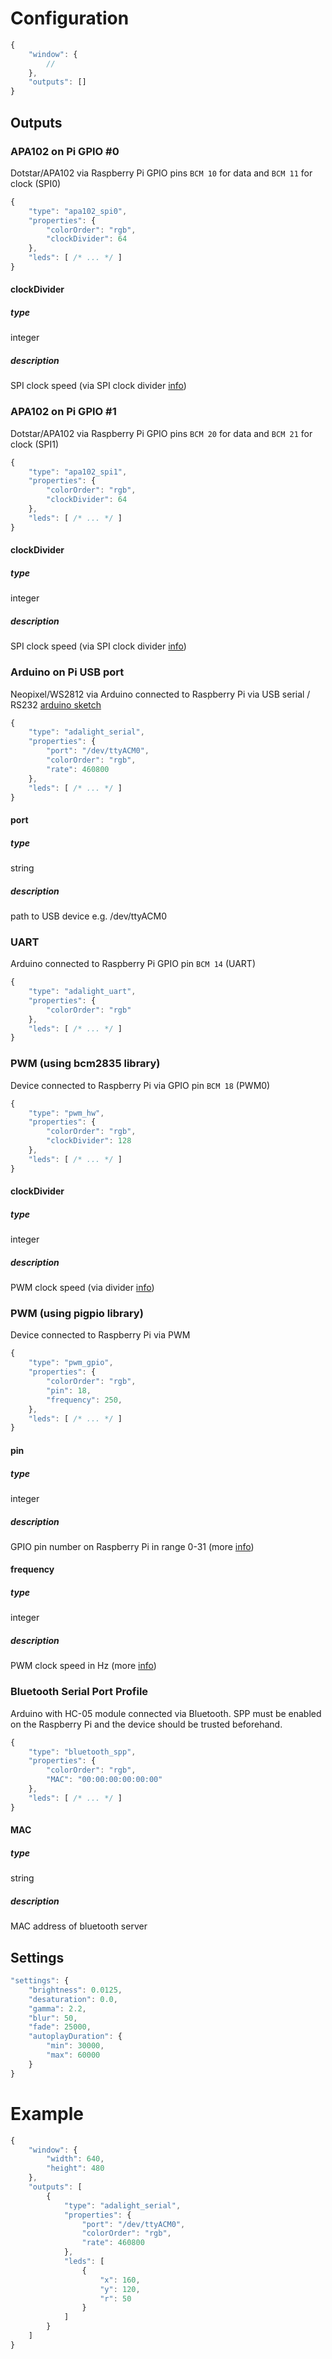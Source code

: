 # Configuration

```javascript
{
    "window": {
        //
    },
    "outputs": []
}
```

## Outputs

### APA102 on Pi GPIO #0

Dotstar/APA102 via Raspberry Pi GPIO pins `BCM 10` for data and `BCM 11` for clock (SPI0)

```javascript
{
    "type": "apa102_spi0",
    "properties": {
        "colorOrder": "rgb",
        "clockDivider": 64
    },
    "leds": [ /* ... */ ]
}
```

#### clockDivider
##### type
integer 
##### description
SPI clock speed (via SPI clock divider [info](https://www.airspayce.com/mikem/bcm2835/group__constants.html#gaf2e0ca069b8caef24602a02e8a00884e))

### APA102 on Pi GPIO #1

Dotstar/APA102 via Raspberry Pi GPIO pins `BCM 20` for data and `BCM 21` for clock (SPI1)

```javascript
{
    "type": "apa102_spi1",
    "properties": {
        "colorOrder": "rgb",
        "clockDivider": 64
    },
    "leds": [ /* ... */ ]
}
```

#### clockDivider
##### type
integer 
##### description
SPI clock speed (via SPI clock divider [info](https://www.airspayce.com/mikem/bcm2835/group__constants.html#gaf2e0ca069b8caef24602a02e8a00884e))

### Arduino on Pi USB port

Neopixel/WS2812 via Arduino connected to Raspberry Pi via USB serial / RS232 [arduino sketch](https://pastebin.com/zhQCRFhd)

```javascript
{
    "type": "adalight_serial",
    "properties": {
        "port": "/dev/ttyACM0",
        "colorOrder": "rgb",
        "rate": 460800
    },
    "leds": [ /* ... */ ]
}
```

#### port
##### type
string 
##### description
path to USB device e.g. /dev/ttyACM0

### UART

Arduino connected to Raspberry Pi GPIO pin `BCM 14` (UART)

```javascript
{
    "type": "adalight_uart",
    "properties": {
        "colorOrder": "rgb"
    },
    "leds": [ /* ... */ ]
}
```

### PWM (using bcm2835 library)

Device connected to Raspberry Pi via GPIO pin `BCM 18` (PWM0)

```javascript
{
    "type": "pwm_hw",
    "properties": {
        "colorOrder": "rgb",
        "clockDivider": 128
    },
    "leds": [ /* ... */ ]
}
```

#### clockDivider
##### type
integer 
##### description
PWM clock speed (via divider [info](https://www.airspayce.com/mikem/bcm2835/group__pwm.html#ga4487f4e26e57ea3697a57cf52b8de35b))

### PWM (using pigpio library)

Device connected to Raspberry Pi via PWM

```javascript
{
    "type": "pwm_gpio",
    "properties": {
        "colorOrder": "rgb",
        "pin": 18,
        "frequency": 250,
    },
    "leds": [ /* ... */ ]
}
```

#### pin
##### type
integer 
##### description
GPIO pin number on Raspberry Pi in range 0-31 (more [info](http://abyz.me.uk/rpi/pigpio/cif.html))

#### frequency
##### type
integer 
##### description
PWM clock speed in Hz (more [info](http://abyz.me.uk/rpi/pigpio/cif.html))

### Bluetooth Serial Port Profile

Arduino with HC-05 module connected via Bluetooth. SPP must be enabled on the Raspberry Pi and the device should be trusted beforehand.

```javascript
{
    "type": "bluetooth_spp",
    "properties": {
        "colorOrder": "rgb",
        "MAC": "00:00:00:00:00:00"
    },
    "leds": [ /* ... */ ]
}
```

#### MAC
##### type
string 
##### description
MAC address of bluetooth server

## Settings

```javascript
"settings": {
    "brightness": 0.0125,
    "desaturation": 0.0,
    "gamma": 2.2,
    "blur": 50,
    "fade": 25000,
    "autoplayDuration": {
        "min": 30000,
        "max": 60000
    }
}
```

# Example

```javascript
{
    "window": {
        "width": 640,
        "height": 480
    },
    "outputs": [
        {
            "type": "adalight_serial",
            "properties": {
                "port": "/dev/ttyACM0",
                "colorOrder": "rgb",
                "rate": 460800
            },
            "leds": [
                {
                    "x": 160,
                    "y": 120,
                    "r": 50
                }
            ]
        }
    ]
}
```
